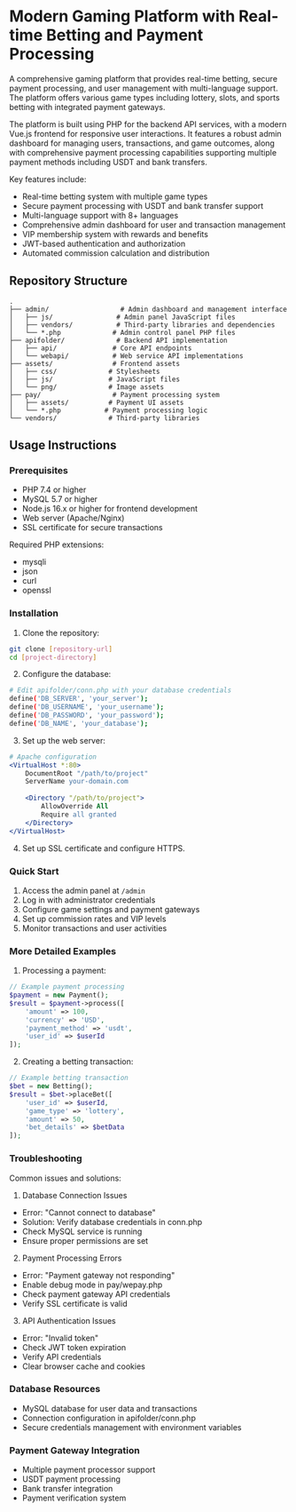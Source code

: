 # Modern Gaming Platform with Real-time Betting and Payment Processing

A comprehensive gaming platform that provides real-time betting, secure payment processing, and user management with multi-language support. The platform offers various game types including lottery, slots, and sports betting with integrated payment gateways.

The platform is built using PHP for the backend API services, with a modern Vue.js frontend for responsive user interactions. It features a robust admin dashboard for managing users, transactions, and game outcomes, along with comprehensive payment processing capabilities supporting multiple payment methods including USDT and bank transfers.

Key features include:
- Real-time betting system with multiple game types
- Secure payment processing with USDT and bank transfer support
- Multi-language support with 8+ languages
- Comprehensive admin dashboard for user and transaction management
- VIP membership system with rewards and benefits
- JWT-based authentication and authorization
- Automated commission calculation and distribution

## Repository Structure
```
.
├── admin/                  # Admin dashboard and management interface
│   ├── js/                # Admin panel JavaScript files
│   ├── vendors/           # Third-party libraries and dependencies
│   └── *.php             # Admin control panel PHP files
├── apifolder/             # Backend API implementation
│   ├── api/              # Core API endpoints
│   └── webapi/           # Web service API implementations
├── assets/               # Frontend assets
│   ├── css/             # Stylesheets
│   ├── js/              # JavaScript files
│   └── png/             # Image assets
├── pay/                  # Payment processing system
│   ├── assets/          # Payment UI assets
│   └── *.php           # Payment processing logic
└── vendors/             # Third-party libraries
```

## Usage Instructions
### Prerequisites
- PHP 7.4 or higher
- MySQL 5.7 or higher
- Node.js 16.x or higher for frontend development
- Web server (Apache/Nginx)
- SSL certificate for secure transactions

Required PHP extensions:
- mysqli
- json
- curl
- openssl

### Installation

1. Clone the repository:
```bash
git clone [repository-url]
cd [project-directory]
```

2. Configure the database:
```bash
# Edit apifolder/conn.php with your database credentials
define('DB_SERVER', 'your_server');
define('DB_USERNAME', 'your_username');
define('DB_PASSWORD', 'your_password');
define('DB_NAME', 'your_database');
```

3. Set up the web server:
```apache
# Apache configuration
<VirtualHost *:80>
    DocumentRoot "/path/to/project"
    ServerName your-domain.com
    
    <Directory "/path/to/project">
        AllowOverride All
        Require all granted
    </Directory>
</VirtualHost>
```



4. Set up SSL certificate and configure HTTPS.

### Quick Start
1. Access the admin panel at `/admin`
2. Log in with administrator credentials
3. Configure game settings and payment gateways
4. Set up commission rates and VIP levels
5. Monitor transactions and user activities

### More Detailed Examples
1. Processing a payment:
```php
// Example payment processing
$payment = new Payment();
$result = $payment->process([
    'amount' => 100,
    'currency' => 'USD',
    'payment_method' => 'usdt',
    'user_id' => $userId
]);
```

2. Creating a betting transaction:
```php
// Example betting transaction
$bet = new Betting();
$result = $bet->placeBet([
    'user_id' => $userId,
    'game_type' => 'lottery',
    'amount' => 50,
    'bet_details' => $betData
]);
```

### Troubleshooting
Common issues and solutions:

1. Database Connection Issues
- Error: "Cannot connect to database"
- Solution: Verify database credentials in conn.php
- Check MySQL service is running
- Ensure proper permissions are set

2. Payment Processing Errors
- Error: "Payment gateway not responding"
- Enable debug mode in pay/wepay.php
- Check payment gateway API credentials
- Verify SSL certificate is valid

3. API Authentication Issues
- Error: "Invalid token"
- Check JWT token expiration
- Verify API credentials
- Clear browser cache and cookies


### Database Resources
- MySQL database for user data and transactions
- Connection configuration in apifolder/conn.php
- Secure credentials management with environment variables

### Payment Gateway Integration
- Multiple payment processor support
- USDT payment processing
- Bank transfer integration
- Payment verification system

